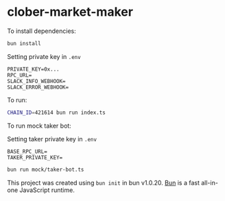 # clober-market-maker

To install dependencies:

```bash
bun install
```

Setting private key in `.env`
```text
PRIVATE_KEY=0x...
RPC_URL=
SLACK_INFO_WEBHOOK=
SLACK_ERROR_WEBHOOK=
```

To run:

```bash
CHAIN_ID=421614 bun run index.ts
```

To run mock taker bot:

Setting taker private key in `.env`
```text
BASE_RPC_URL=
TAKER_PRIVATE_KEY=
```

```bash
bun run mock/taker-bot.ts
```

This project was created using `bun init` in bun v1.0.20. [Bun](https://bun.sh) is a fast all-in-one JavaScript runtime.
